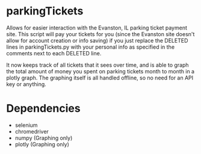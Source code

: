 # parkingTickets

Allows for easier interaction with the Evanston, IL parking ticket payment site. This script will pay your tickets for you (since the Evanston site doesn't allow for account creation or info saving) if you just replace the DELETED lines in parkingTickets.py with your personal info as specified in the comments next to each DELETED line. 

It now keeps track of all tickets that it sees over time, and is able to graph the total amount of money you spent on parking tickets month to month in a plotly graph. The graphing itself is all handled offline, so no need for an API key or anything.

# Dependencies
* selenium
* chromedriver
* numpy (Graphing only)
* plotly (Graphing only)
